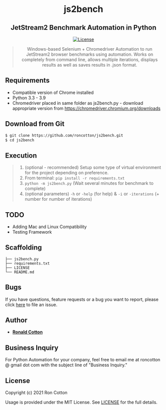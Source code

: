 <center>

# js2bench
## JetStream2 Benchmark Automation in Python

[![License](https://img.shields.io/github/license/yilber/readme-boilerplate.svg)](https://github.com/Yilber/readme-boilerplate/blob/master/LICENSE)

>Windows-based Selenium + Chromedriver Automation to run JetStream2 browser benchmarks using automation.  Works on completely from command line, allows multiple iterations, displays results as well as saves results in .json format.

</center>

## Requirements

* Compatible version of Chrome installed
* Python 3.3 - 3.9
* Chromedriver placed in same folder as js2bench.py - download appropriate version from https://chromedriver.chromium.org/downloads

## Download from Git

```sh
$ git clone https://github.com/roncotton/js2bench.git
$ cd js2bench
```

## Execution

>1. (optional - recommended) Setup some type of virtual environment for the project depending on preference.
>2. From terminal: ```pip install -r requirements.txt```
>3. ```python -m js2bench.py``` (Wait several minutes for benchmark to complete)
>4. (optional parameters) ```-h``` or ```-help``` (for help) & ```-i``` or ```-iterations``` (+ number for number of iterations)  

## TODO

* Adding Mac and Linux Compatibility
* Testing Framework

## Scaffolding

```text
├── js2bench.py
├── requirements.txt
├── LICENSE
└── README.md
```

## Bugs

If you have questions, feature requests or a bug you want to report, please click [here](https://github.com/ronaldcotton/js2bench/issues) to file an issue.

## Author

* [**Ronald Cotton**](https://github.com/ronaldcotton)

## Business Inquiry

For Python Automation for your company, feel free to email me at roncotton @ gmail dot com with the subject line of "Business Inquiry."

## License

Copyright (c) 2021 Ron Cotton

Usage is provided under the MIT License. See [LICENSE](https://github.com/ronaldcotton/js2bench//LICENSE) for the full details.
